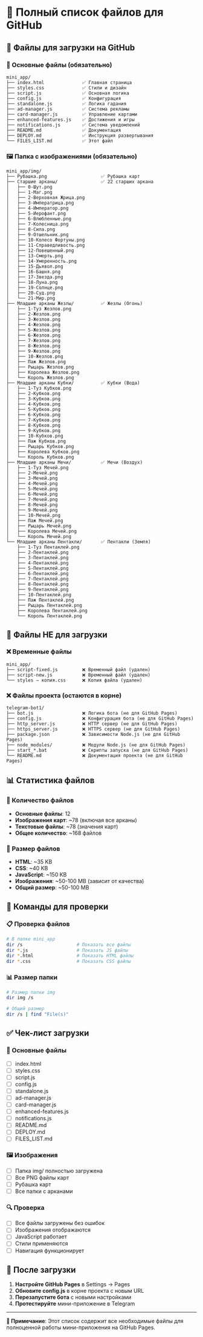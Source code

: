 # 📁 Полный список файлов для GitHub

## 🎯 Файлы для загрузки на GitHub

### 📄 Основные файлы (обязательно)
```
mini_app/
├── index.html              ✅ Главная страница
├── styles.css              ✅ Стили и дизайн
├── script.js               ✅ Основная логика
├── config.js               ✅ Конфигурация
├── standalone.js           ✅ Логика гадания
├── ad-manager.js           ✅ Система рекламы
├── card-manager.js         ✅ Управление картами
├── enhanced-features.js    ✅ Достижения и игры
├── notifications.js        ✅ Система уведомлений
├── README.md               ✅ Документация
├── DEPLOY.md               ✅ Инструкция развертывания
└── FILES_LIST.md           ✅ Этот файл
```

### 🖼️ Папка с изображениями (обязательно)
```
mini_app/img/
├── Рубашка.png                    ✅ Рубашка карт
├── Старшие арканы/                ✅ 22 старших аркана
│   ├── 0-Шут.png
│   ├── 1-Маг.png
│   ├── 2-Верховная Жрица.png
│   ├── 3-Императрица.png
│   ├── 4-Император.png
│   ├── 5-Иерофант.png
│   ├── 6-Влюбленные.png
│   ├── 7-Колесница.png
│   ├── 8-Сила.png
│   ├── 9-Отшельник.png
│   ├── 10-Колесо Фортуны.png
│   ├── 11-Справедливость.png
│   ├── 12-Повешенный.png
│   ├── 13-Смерть.png
│   ├── 14-Умеренность.png
│   ├── 15-Дьявол.png
│   ├── 16-Башня.png
│   ├── 17-Звезда.png
│   ├── 18-Луна.png
│   ├── 19-Солнце.png
│   ├── 20-Суд.png
│   └── 21-Мир.png
├── Младшие арканы Жезлы/          ✅ Жезлы (Огонь)
│   ├── 1-Туз Жезлов.png
│   ├── 2-Жезлов.png
│   ├── 3-Жезлов.png
│   ├── 4-Жезлов.png
│   ├── 5-Жезлов.png
│   ├── 6-Жезлов.png
│   ├── 7-Жезлов.png
│   ├── 8-Жезлов.png
│   ├── 9-Жезлов.png
│   ├── 10-Жезлов.png
│   ├── Паж Жезлов.png
│   ├── Рыцарь Жезлов.png
│   ├── Королева Жезлов.png
│   └── Король Жезлов.png
├── Младшие арканы Кубки/          ✅ Кубки (Вода)
│   ├── 1-Туз Кубков.png
│   ├── 2-Кубков.png
│   ├── 3-Кубков.png
│   ├── 4-Кубков.png
│   ├── 5-Кубков.png
│   ├── 6-Кубков.png
│   ├── 7-Кубков.png
│   ├── 8-Кубков.png
│   ├── 9-Кубков.png
│   ├── 10-Кубков.png
│   ├── Паж Кубков.png
│   ├── Рыцарь Кубков.png
│   ├── Королева Кубков.png
│   └── Король Кубков.png
├── Младшие арканы Мечи/           ✅ Мечи (Воздух)
│   ├── 1-Туз Мечей.png
│   ├── 2-Мечей.png
│   ├── 3-Мечей.png
│   ├── 4-Мечей.png
│   ├── 5-Мечей.png
│   ├── 6-Мечей.png
│   ├── 7-Мечей.png
│   ├── 8-Мечей.png
│   ├── 9-Мечей.png
│   ├── 10-Мечей.png
│   ├── Паж Мечей.png
│   ├── Рыцарь Мечей.png
│   ├── Королева Мечей.png
│   └── Король Мечей.png
└── Младшие арканы Пентакли/       ✅ Пентакли (Земля)
    ├── 1-Туз Пентаклей.png
    ├── 2-Пентаклей.png
    ├── 3-Пентаклей.png
    ├── 4-Пентаклей.png
    ├── 5-Пентаклей.png
    ├── 6-Пентаклей.png
    ├── 7-Пентаклей.png
    ├── 8-Пентаклей.png
    ├── 9-Пентаклей.png
    ├── 10-Пентаклей.png
    ├── Паж Пентаклей.png
    ├── Рыцарь Пентаклей.png
    ├── Королева Пентаклей.png
    └── Король Пентаклей.png
```

## 🚫 Файлы НЕ для загрузки

### ❌ Временные файлы
```
mini_app/
├── script-fixed.js         ❌ Временный файл (удален)
├── script-new.js           ❌ Временный файл (удален)
└── styles — копия.css      ❌ Копия файла (удален)
```

### ❌ Файлы проекта (остаются в корне)
```
telegram-bot1/
├── bot.js                  ❌ Логика бота (не для GitHub Pages)
├── config.js               ❌ Конфигурация бота (не для GitHub Pages)
├── http_server.js          ❌ HTTP сервер (не для GitHub Pages)
├── https_server.js         ❌ HTTPS сервер (не для GitHub Pages)
├── package.json            ❌ Зависимости Node.js (не для GitHub Pages)
├── node_modules/           ❌ Модули Node.js (не для GitHub Pages)
├── start_*.bat             ❌ Скрипты запуска (не для GitHub Pages)
└── README.md               ❌ Документация проекта (не для GitHub Pages)
```

## 📊 Статистика файлов

### 📁 Количество файлов
- **Основные файлы**: 12
- **Изображения карт**: ~78 (включая все арканы)
- **Текстовые файлы**: ~78 (значения карт)
- **Общее количество**: ~168 файлов

### 💾 Размер файлов
- **HTML**: ~35 KB
- **CSS**: ~40 KB
- **JavaScript**: ~150 KB
- **Изображения**: ~50-100 MB (зависит от качества)
- **Общий размер**: ~50-100 MB

## 🔧 Команды для проверки

### 📋 Проверка файлов
```bash
# В папке mini_app
dir /s                    # Показать все файлы
dir *.js                  # Показать JS файлы
dir *.html                # Показать HTML файлы
dir *.css                 # Показать CSS файлы
```

### 📊 Размер папки
```bash
# Размер папки img
dir img /s

# Общий размер
dir /s | find "File(s)"
```

## ✅ Чек-лист загрузки

### 📄 Основные файлы
- [ ] index.html
- [ ] styles.css
- [ ] script.js
- [ ] config.js
- [ ] standalone.js
- [ ] ad-manager.js
- [ ] card-manager.js
- [ ] enhanced-features.js
- [ ] notifications.js
- [ ] README.md
- [ ] DEPLOY.md
- [ ] FILES_LIST.md

### 🖼️ Изображения
- [ ] Папка img/ полностью загружена
- [ ] Все PNG файлы карт
- [ ] Рубашка карт
- [ ] Все папки с арканами

### 🔍 Проверка
- [ ] Все файлы загружены без ошибок
- [ ] Изображения отображаются
- [ ] JavaScript работает
- [ ] Стили применяются
- [ ] Навигация функционирует

## 🚀 После загрузки

1. **Настройте GitHub Pages** в Settings → Pages
2. **Обновите config.js** в корне проекта с новым URL
3. **Перезапустите бота** с новыми настройками
4. **Протестируйте** мини-приложение в Telegram

---

**📝 Примечание**: Этот список содержит все необходимые файлы для полноценной работы мини-приложения на GitHub Pages.
